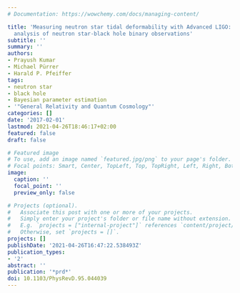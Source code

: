 ```yaml
---
# Documentation: https://wowchemy.com/docs/managing-content/

title: 'Measuring neutron star tidal deformability with Advanced LIGO: A Bayesian
  analysis of neutron star-black hole binary observations'
subtitle: ''
summary: ''
authors:
- Prayush Kumar
- Michael Pürrer
- Harald P. Pfeiffer
tags:
- neutron star
- black hole
- Bayesian parameter estimation
- '"General Relativity and Quantum Cosmology"'
categories: []
date: '2017-02-01'
lastmod: 2021-04-26T18:46:17+02:00
featured: false
draft: false

# Featured image
# To use, add an image named `featured.jpg/png` to your page's folder.
# Focal points: Smart, Center, TopLeft, Top, TopRight, Left, Right, BottomLeft, Bottom, BottomRight.
image:
  caption: ''
  focal_point: ''
  preview_only: false

# Projects (optional).
#   Associate this post with one or more of your projects.
#   Simply enter your project's folder or file name without extension.
#   E.g. `projects = ["internal-project"]` references `content/project/deep-learning/index.md`.
#   Otherwise, set `projects = []`.
projects: []
publishDate: '2021-04-26T16:47:22.538493Z'
publication_types:
- '2'
abstract: ''
publication: '*prd*'
doi: 10.1103/PhysRevD.95.044039
---
```

